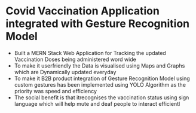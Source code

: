 # Covid Vaccination Application integrated with Gesture Recognition Model
- Built a MERN Stack Web Application for Tracking the updated Vaccination
Doses being administered word wide
- To make it userfriendly the Data is visualised using Maps and Graphs which
are Dynamically updated everyday
- To make it B2B product integration of Gesture Recognition Model using
custom gestures has been implemented using YOLO Algorithm as the
priority was speed and efficiency
- The social benefit is that itrecognises the vaccination status using sign
language which will help mute and deaf people to interact efficientl

